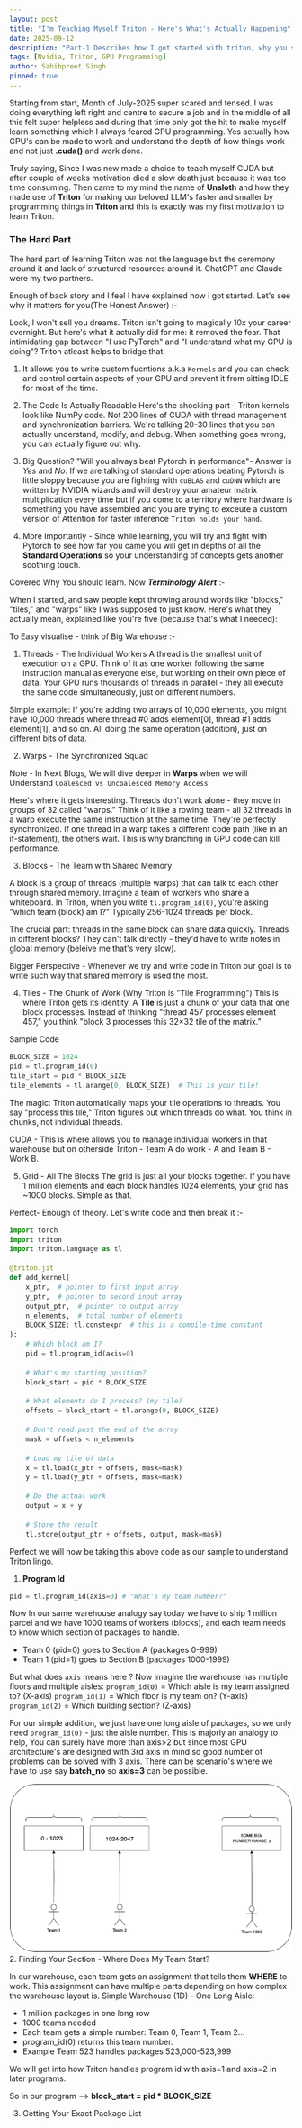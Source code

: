 ```yaml
---
layout: post
title: "I'm Teaching Myself Triton - Here's What's Actually Happening"
date: 2025-09-12
description: "Part-1 Describes how I got started with triton, why you should and How to get started"
tags: [Nvidia, Triton, GPU Programming]
author: Sahibpreet Singh
pinned: true
---
```

Starting from start, Month of July-2025 super scared and tensed. I was doing everything left right and centre to secure a job and in the middle of all this felt super helpless and during that time only got the hit to make myself learn something which I always feared GPU programming. Yes actually how GPU's can be made to work and understand the depth of how things work and not just **.cuda()** and work done.

Truly saying, Since I was new made a choice to teach myself CUDA but after couple of weeks motivation died a slow death just because it was too time consuming. Then came to my mind the name of **Unsloth** and how they made use of **Triton** for making our beloved LLM's faster and smaller by programming things in **Triton** and this is exactly was my first motivation to learn Triton.

### The Hard Part
The hard part of learning Triton was not the language but the ceremony around it and lack of structured resources around it. ChatGPT and Claude were my two partners.

Enough of back story and I feel I have explained how i got started. Let's see why it matters for you(The Honest Answer) :-

Look, I won't sell you dreams. Triton isn't going to magically 10x your career overnight. But here's what it actually did for me: it removed the fear. That intimidating gap between "I use PyTorch" and "I understand what my GPU is doing"? Triton atleast helps to bridge that.

1. It allows you to write custom fucntions a.k.a `Kernels` and you can check and control certain aspects of your GPU and prevent it from sitting IDLE for most of the time.
2. The Code Is Actually Readable
Here's the shocking part - Triton kernels look like NumPy code. Not 200 lines of CUDA with thread management and synchronization barriers. We're talking 20-30 lines that you can actually understand, modify, and debug. When something goes wrong, you can actually figure out why.
3. Big Question? "Will you always beat Pytorch in performance"- Answer is *Yes* and *No*. If we are talking of standard operations beating Pytorch is little sloppy because you are fighting with `cuBLAS` and `cuDNN` which are written by NVIDIA wizards and will destroy your amateur matrix multiplication every time but if you come to a territory where hardware is something you have assembled and you are trying to exceute a custom version of Attention for faster inference `Triton holds your hand`.

4. More Importantly - Since while learning, you will try and fight with Pytorch to see how far you came you will get in depths of all the **Standard Operations** so your understanding of concepts gets another soothing touch.

Covered Why You should learn. Now  ***Terminology Alert*** :-

When I started, and saw people kept throwing around words like "blocks," "tiles," and "warps" like I was supposed to just know. Here's what they actually mean, explained like you're five (because that's what I needed):

To Easy visualise - think of Big Warehouse :-

1. Threads - The Individual Workers
A thread is the smallest unit of execution on a GPU. Think of it as one worker following the same instruction manual as everyone else, but working on their own piece of data. 
Your GPU runs thousands of threads in parallel - they all execute the same code simultaneously, just on different numbers.

Simple example: If you're adding two arrays of 10,000 elements, you might have 10,000 threads where thread #0 adds element[0], thread #1 adds element[1], and so on. All doing the same operation (addition), just on different bits of data.

2. Warps - The Synchronized Squad 

Note - In Next Blogs, We will dive deeper in **Warps** when we will Understand `Coalesced vs Uncoalesced Memory Access`

Here's where it gets interesting. Threads don't work alone - they move in groups of 32 called "warps." Think of it like a rowing team - all 32 threads in a warp execute the same instruction at the same time. They're perfectly synchronized. If one thread in a warp takes a different code path (like in an if-statement), the others wait. This is why branching in GPU code can kill performance.

3. Blocks - The Team with Shared Memory

A block is a group of threads (multiple warps) that can talk to each other through shared memory. Imagine a team of workers who share a whiteboard. In Triton, when you write `tl.program_id(0)`, you're asking "which team (block) am I?" Typically 256-1024 threads per block.

The crucial part: threads in the same block can share data quickly. Threads in different blocks? They can't talk directly - they'd have to write notes in global memory (beleive me that's very slow).

Bigger Perspective - Whenever we try and write code in Triton our goal is to write such way that shared memory is used the most.

4. Tiles - The Chunk of Work (Why Triton is "Tile Programming")
This is where Triton gets its identity. A **Tile** is just a chunk of your data that one block processes. Instead of thinking "thread 457 processes element 457," you think "block 3 processes this 32×32 tile of the matrix."

Sample Code
```python
BLOCK_SIZE = 1024
pid = tl.program_id(0)
tile_start = pid * BLOCK_SIZE
tile_elements = tl.arange(0, BLOCK_SIZE)  # This is your tile!
```
The magic: Triton automatically maps your tile operations to threads. You say "process this tile," Triton figures out which threads do what. You think in chunks, not individual threads.

CUDA - This is where allows you to manage individual workers in that warehouse but on otherside
Triton - Team A do work - A and Team B - Work B.

5. Grid - All The Blocks
The grid is just all your blocks together. If you have 1 million elements and each block handles 1024 elements, your grid has ~1000 blocks. Simple as that.

Perfect- Enough of theory. Let's write code and then break it :-

```python
import torch
import triton
import triton.language as tl

@triton.jit
def add_kernel(
    x_ptr,  # pointer to first input array
    y_ptr,  # pointer to second input array  
    output_ptr,  # pointer to output array
    n_elements,  # total number of elements
    BLOCK_SIZE: tl.constexpr  # this is a compile-time constant
):
    # Which block am I?
    pid = tl.program_id(axis=0)
    
    # What's my starting position?
    block_start = pid * BLOCK_SIZE
    
    # What elements do I process? (my tile)
    offsets = block_start + tl.arange(0, BLOCK_SIZE)
    
    # Don't read past the end of the array
    mask = offsets < n_elements
    
    # Load my tile of data
    x = tl.load(x_ptr + offsets, mask=mask)
    y = tl.load(y_ptr + offsets, mask=mask)
    
    # Do the actual work
    output = x + y
    
    # Store the result
    tl.store(output_ptr + offsets, output, mask=mask)
```
Perfect we will now be taking this above code as our sample to understand Triton lingo.

1. **Program Id**

```python
pid = tl.program_id(axis=0) # "What's my team number?"
```
Now In our same warehouse analogy say today we have to ship 1 million parcel and we have 1000 teams of workers (blocks), and each team needs to know which section of packages to handle.
* Team 0 (pid=0) goes to Section A (packages 0-999)
* Team 1 (pid=1) goes to Section B (packages 1000-1999)

But what does `axis` means here ?
Now imagine the warehouse has multiple floors and multiple aisles:
`program_id(0)` = Which aisle is my team assigned to? (X-axis)
`program_id(1)` = Which floor is my team on? (Y-axis)
`program_id(2)` = Which building section? (Z-axis)

For our simple addition, we just have one long aisle of packages, so we only need `program_id(0)` - just the aisle number.
This is majorly an analogy to help, You can surely have more than axis>2 but since  most GPU architecture's are designed with 3rd axis in mind so good number of problems can be solved with 3 axis.
There can be scenario's where we have to use say **batch_no** so **axis=3** can be possible.

![warehouse](/assets/blog-1-Triton/BLOG-1-team-diag1.png)
2. Finding Your Section - Where Does My Team Start?

In our warehouse, each team gets an assignment that tells them **WHERE** to work. This assignment can have multiple parts depending on how complex the warehouse layout is.
Simple Warehouse (1D) - One Long Aisle:

* 1 million packages in one long row
* 1000 teams needed
* Each team gets a simple number: Team 0, Team 1, Team 2...
* program_id(0) returns this team number.
* Example Team 523 handles packages 523,000-523,999

We will get into how Triton handles program id with axis=1 and axis=2 in later programs.

So in our program -->  **block_start = pid * BLOCK_SIZE**

3. Getting Your Exact Package List